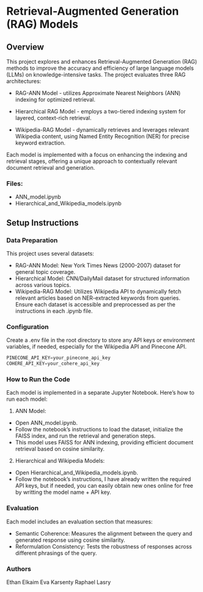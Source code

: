 # Retrieval-Augmented Generation (RAG) Models

## Overview
This project explores and enhances Retrieval-Augmented Generation (RAG) methods to improve the accuracy and efficiency of large language models (LLMs) on knowledge-intensive tasks. The project evaluates three RAG architectures:

- RAG-ANN Model - utilizes Approximate Nearest Neighbors (ANN) indexing for optimized retrieval.

- Hierarchical RAG Model - employs a two-tiered indexing system for layered, context-rich retrieval.

- Wikipedia-RAG Model - dynamically retrieves and leverages relevant Wikipedia content, using Named Entity Recognition (NER) for precise keyword extraction.

Each model is implemented with a focus on enhancing the indexing and retrieval stages, offering a unique approach to contextually relevant document retrieval and generation.

### Files:
- ANN_model.ipynb
- Hierarchical_and_Wikipedia_models.ipynb


## Setup Instructions

### Data Preparation
This project uses several datasets:

* RAG-ANN Model: New York Times News (2000-2007) dataset for general topic coverage.
* Hierarchical Model: CNN/DailyMail dataset for structured information across various topics.
* Wikipedia-RAG Model: Utilizes Wikipedia API to dynamically fetch relevant articles based on NER-extracted keywords from queries.
Ensure each dataset is accessible and preprocessed as per the instructions in each .ipynb file.

### Configuration
Create a .env file in the root directory to store any API keys or environment variables, if needed, especially for the Wikipedia API and Pinecone API.

```python
PINECONE_API_KEY=your_pinecone_api_key
COHERE_API_KEY=your_cohere_api_key
```

### How to Run the Code
Each model is implemented in a separate Jupyter Notebook. Here’s how to run each model:

1. ANN Model:

* Open ANN_model.ipynb.
* Follow the notebook’s instructions to load the dataset, initialize the FAISS index, and run the retrieval and generation steps.
* This model uses FAISS for ANN indexing, providing efficient document retrieval based on cosine similarity.

2. Hierarchical and Wikipedia Models:

* Open Hierarchical_and_Wikipedia_models.ipynb.
* Follow the notebook’s instructions, I have already written the required API keys, but if needed, you can easily obtain new ones online for free by writting the model name + API key.

### Evaluation
Each model includes an evaluation section that measures:

* Semantic Coherence: Measures the alignment between the query and generated response using cosine similarity.
* Reformulation Consistency: Tests the robustness of responses across different phrasings of the query.

### Authors
Ethan Elkaim 
Eva Karsenty
Raphael Lasry
